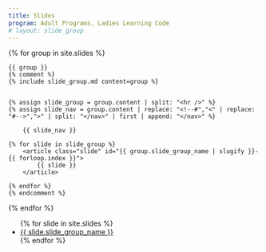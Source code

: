 ```yaml
---
title: Slides
program: Adult Programs, Ladies Learning Code
# layout: slide_group
---
```


<main>

<section id="slide-content">

{% for group in site.slides %}

<section class="slide-group" id="slide-group-{{ group.slide_group_name | slugify }}" >

    {{ group }}
    {% comment %}
    {% include slide_group.md content=group %}

    
    {% assign slide_group = group.content | split: "<hr />" %}
    {% assign slide_nav = group.content | replace: "<!--#","<" | replace: "#-->",">" | split: "</nav>" | first | append: "</nav>" %}

        {{ slide_nav }}
    
    {% for slide in slide_group %}
        <article class="slide" id="{{ group.slide_group_name | slugify }}-{{ forloop.index }}">
            {{ slide }}
        </article>

    {% endfor %}
    {% endcomment %}
</section>

{% endfor %}

</section>

<section id="slide-navigation">
<ul>
{% for slide in site.slides %}
    <li><a href="#{{ slide.slide_group_name | slugify }}">{{ slide.slide_group_name }}</a></li>
{% endfor %}
</ul>
</section>

</main>